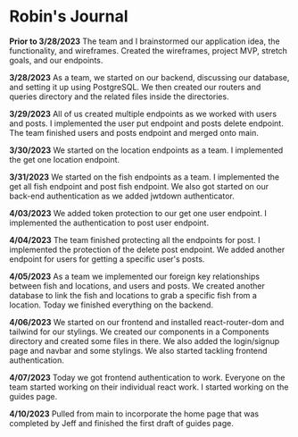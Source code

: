 # Robin's Journal

**Prior to 3/28/2023**
The team and I brainstormed our application idea, the functionality, and wireframes.
Created the wireframes, project MVP, stretch goals, and our endpoints.

**3/28/2023**
As a team, we started on our backend, discussing our database, and setting it up using PostgreSQL. We then created our routers and queries directory and the related files inside the directories.

**3/29/2023**
All of us created multiple endpoints as we worked with users and posts.
I implemented the user put endpoint and posts delete endpoint.
The team finished users and posts endpoint and merged onto main.

**3/30/2023**
We started on the location endpoints as a team.
I implemented the get one location endpoint.

**3/31/2023**
We started on the fish endpoints as a team.
I implemented the get all fish endpoint and post fish endpoint.
We also got started on our back-end authentication as we added jwtdown authenticator.

**4/03/2023**
We added token protection to our get one user endpoint.
I implemented the authentication to post user endpoint.

**4/04/2023**
The team finished protecting all the endpoints for post.
I implemented the protection of the delete post endpoint.
We added another endpoint for users for getting a specific user's posts.

**4/05/2023**
As a team we implemented our foreign key relationships between fish and locations, and users and posts. We created another database to link the fish and locations to grab a specific fish from a location. Today we finished everything on the backend.

**4/06/2023**
We started on our frontend and installed react-router-dom and tailwind for our stylings. We created our components in a Components directory and created some files in there. We also added the login/signup page and navbar and some stylings.
We also started tackling frontend authentication.

**4/07/2023**
Today we got frontend authentication to work. Everyone on the team started working on their individual react work. I started working on the guides page.

**4/10/2023**
Pulled from main to incorporate the home page that was completed by Jeff and finished the first draft of guides page. 
